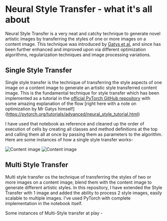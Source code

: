# Neural Style Transfer - what it's all about

Neural Style Transfer is a very neat and catchy technique to generate novel artistic images by transferring the styles of one or more images on a content image. This technique was introduced by [Gatys et al.](https://arxiv.org/abs/1508.06576) and since has been further enhanced and improved upon via different optimization algorithms, regularization techniques and image processing variations. 
 

## Single Style Transfer 

Single style transfer is the technique of transferring the style aspects of one image on a content image to generate an artistic style transferred content image. This is the fundamental technique for style transfer which has been implemented as a tutorial in the [official PyTorch GitHub repository](https://github.com/pytorch/tutorials/blob/master/advanced_source/neural_style_tutorial.py) with some amazing explanation of the flow [right here with a note on optimization by Mr Gatys himself] (https://pytorch.org/tutorials/advanced/neural_style_tutorial.html)

I have used that notebook as reference and cleaned up the order of execution of cells by creating all classes and method definitions at the top and calling them all at once by passing them as parameters to the algorithm. Here are some instances of how a single style transfer works-

![Content image](https://github.com/[Viraj27]/[Multi-Style-Transfer]/blob/[master]/picasso.jpg?raw=true) 
![Content image](https://github.com/[Viraj27]/[Multi-Style-Transfer]/blob/[master]/starry_night.jpg?raw=true) 

## Multi Style Transfer

Multi style transfer os the technique of transferring the styles of two or more images on a content image, blend them with the content image to generate different artistic styles. In this repository, I have extended the Style Transfer with 1 image and added the ability to process 2 style images, easily scalable to multiple images. I've used PyTorch with complete implementation in the notebook itself.

Some instances of Multi-Style transfer at play - 